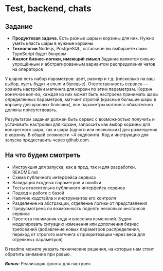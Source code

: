 # Test, backend, chats

## Задание

- **Продуктовая задача.** Есть разные шары и корзины для них. Нужно уметь класть шары в нужные корзины
- **Технологии** Node.js, PostgreSQL, остальное вы выбираете сами. TypeScript будет бонусом
- **Аналог бизнес-логики, имеющий смысл** Задание является сильно упрощённым и абстрагированным вариантом распределения чатов на операторов

У шаров есть набор параметров: цвет, размер и т.д. (несколько на ваш выбор, пусть будут и enum и булевые). Ответственность сервиса — хранить настройки матчинга для корзин по этим параметрам. Корзин конечное кол-во, каждая из них может быть настроена принимать шары определенных параметров, матчинг строгий (красные большие шары в корзину для красных больших), все параметры матчинга обязательно должны присутствовать.

Результатом задания должен быть сервис с возможностью получить и установить настройки для корзин, запросить как выбор корзины для конкретного шара, так и шара (одного или нескольких) для размещения в корзину. В общей сложности ~4 эндпоинта. Код и инструкцию для запуска предоставить через github.com.

## На что будем смотреть

- Инструкция для запуска, как в прод, так и для разработки. README.md
- Схема публичного интерфейса сервиса
- Валидация входных параметров и ошибки
- Тесты относительно публичного интерфейса сервиса
- Подход к работе с базой
- Наличие кодстайла и инструментов его контроля
- Разделение на абстракции, отделение логики от представления
- Предусмотрена ли возможность поднять несколько инстансов сервиса
- Простота понимания кода и внесения изменений. Будем моделировать ситуацию изменения или дополнения бизнес требований (добавление новых параметров распределения, переход от строгого матчинга к приоритезации через веса для отдельных параметров)

В readme можете указать технические решения, на которые нам стоит обратить внимание при ревью.

***Bonus:*** Реализация фронта для настроек